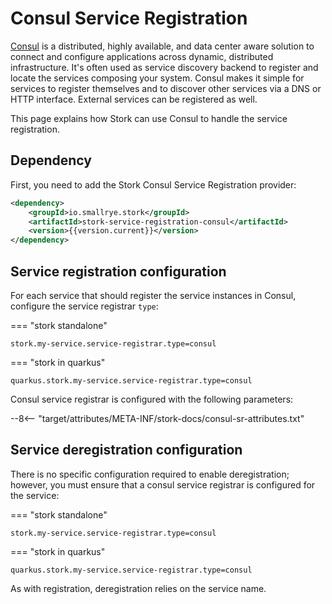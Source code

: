 # Consul Service Registration

[Consul](https://www.consul.io/) is a distributed, highly available, and data center aware solution to connect and configure applications across dynamic, distributed infrastructure.
It's often used as service discovery backend to register and locate the services composing your system.
Consul makes it simple for services to register themselves and to discover other services via a DNS or HTTP interface. 
External services can be registered as well.

This page explains how Stork can use Consul to handle the service registration.

## Dependency

First, you need to add the Stork Consul Service Registration provider:

```xml
<dependency>
    <groupId>io.smallrye.stork</groupId>
    <artifactId>stork-service-registration-consul</artifactId>
    <version>{{version.current}}</version>
</dependency>
```

## Service registration configuration

For each service that should register the service instances in Consul, configure the service registrar `type`:

=== "stork standalone"
```properties
stork.my-service.service-registrar.type=consul
```

=== "stork in quarkus"
```properties
quarkus.stork.my-service.service-registrar.type=consul
```

Consul service registrar is configured with the following parameters:

--8<-- "target/attributes/META-INF/stork-docs/consul-sr-attributes.txt"

## Service deregistration configuration

There is no specific configuration required to enable deregistration; however, you must ensure that a consul service registrar is configured for the service:

=== "stork standalone"
```properties
stork.my-service.service-registrar.type=consul
```

=== "stork in quarkus"
```properties
quarkus.stork.my-service.service-registrar.type=consul
```

As with registration, deregistration relies on the service name.
